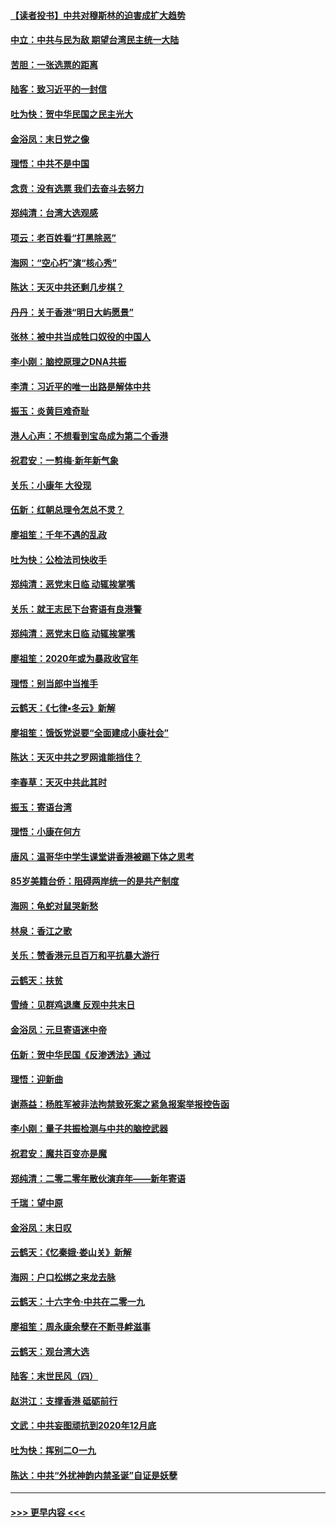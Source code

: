 #### [【读者投书】中共对穆斯林的迫害成扩大趋势](../pages/nsc993/n11791371.md?t=01141033) 
#### [中立：中共与民为敌 期望台湾民主统一大陆](../pages/nsc993/n11790392.md?t=01141033) 
#### [苦胆：一张选票的距离](../pages/nsc993/n11788914.md?t=01141033) 
#### [陆客：致习近平的一封信](../pages/nsc993/n11788867.md?t=01141033) 
#### [吐为快：贺中华民国之民主光大](../pages/nsc993/n11788618.md?t=01141033) 
#### [金浴凤：末日党之像](../pages/nsc993/n11787475.md?t=01141033) 
#### [理悟：中共不是中国](../pages/nsc993/n11787463.md?t=01141033) 
#### [念贲：没有选票  我们去奋斗去努力](../pages/nsc993/n11787398.md?t=01141033) 
#### [郑纯清：台湾大选观感](../pages/nsc993/n11786210.md?t=01141033) 
#### [项云：老百姓看“打黑除恶”](../pages/nsc993/n11785398.md?t=01141033) 
#### [海网：“空心朽”演“核心秀”](../pages/nsc993/n11783874.md?t=01141033) 
#### [陈达：天灭中共还剩几步棋？](../pages/nsc993/n11783719.md?t=01141033) 
#### [丹丹：关于香港“明日大屿愿景”](../pages/nsc993/n11783273.md?t=01141033) 
#### [张林：被中共当成牲口奴役的中国人](../pages/nsc993/n11782397.md?t=01141033) 
#### [李小刚：脑控原理之DNA共振](../pages/nsc993/n11780962.md?t=01141033) 
#### [李清：习近平的唯一出路是解体中共](../pages/nsc993/n11780866.md?t=01141033) 
#### [振玉：炎黄巨难奇耻](../pages/nsc993/n11779632.md?t=01141033) 
#### [港人心声：不想看到宝岛成为第二个香港](../pages/nsc993/n11778817.md?t=01141033) 
#### [祝君安：一剪梅‧新年新气象](../pages/nsc993/n11776340.md?t=01141033) 
#### [关乐：小康年 大役现](../pages/nsc993/n11774213.md?t=01141033) 
#### [伍新：红朝总理令怎总不灵？](../pages/nsc993/n11770813.md?t=01141033) 
#### [廖祖笙：千年不遇的乱政](../pages/nsc993/n11770373.md?t=01141033) 
#### [吐为快：公检法司快收手](../pages/nsc993/n11770359.md?t=01141033) 
#### [郑纯清：恶党末日临 动辄挨掌嘴](../pages/nsc993/n11769912.md?t=01141033) 
#### [关乐：就王志民下台寄语有良港警](../pages/nsc993/n11769903.md?t=01141033) 
#### [郑纯清：恶党末日临 动辄挨掌嘴](../pages/nsc993/n11769356.md?t=01141033) 
#### [廖祖笙：2020年或为暴政收官年](../pages/nsc993/n11768216.md?t=01141033) 
#### [理悟：别当郎中当推手](../pages/nsc993/n11768243.md?t=01141033) 
#### [云鹤天：《七律▪冬云》新解](../pages/nsc993/n11768204.md?t=01141033) 
#### [廖祖笙：饿饭党说要“全面建成小康社会”](../pages/nsc993/n11767482.md?t=01141033) 
#### [陈达：天灭中共之罗网谁能挡住？](../pages/nsc993/n11767465.md?t=01141033) 
#### [李春草：天灭中共此其时](../pages/nsc993/n11767452.md?t=01141033) 
#### [振玉：寄语台湾](../pages/nsc993/n11767432.md?t=01141033) 
#### [理悟：小康在何方](../pages/nsc993/n11767394.md?t=01141033) 
#### [唐风：温哥华中学生课堂讲香港被踢下体之思考](../pages/nsc993/n11766848.md?t=01141033) 
#### [85岁美籍台侨：阻碍两岸统一的是共产制度](../pages/nsc993/n11765043.md?t=01141033) 
#### [海网：龟蛇对鼠哭新愁](../pages/nsc993/n11764895.md?t=01141033) 
#### [林泉：香江之歌](../pages/nsc993/n11764415.md?t=01141033) 
#### [关乐：赞香港元旦百万和平抗暴大游行](../pages/nsc993/n11764382.md?t=01141033) 
#### [云鹤天：扶贫](../pages/nsc993/n11764245.md?t=01141033) 
#### [雪绮：见群鸡退鹰  反观中共末日](../pages/nsc993/n11762112.md?t=01141033) 
#### [金浴凤：元旦寄语迷中帝](../pages/nsc993/n11761788.md?t=01141033) 
#### [伍新：贺中华民国《反渗透法》通过](../pages/nsc993/n11761994.md?t=01141033) 
#### [理悟：迎新曲](../pages/nsc993/n11761152.md?t=01141033) 
#### [谢燕益：杨胜军被非法拘禁致死案之紧急报案举报控告函](../pages/nsc993/n11756134.md?t=01141033) 
#### [李小刚：量子共振检测与中共的脑控武器](../pages/nsc993/n11754518.md?t=01141033) 
#### [祝君安：魔共百变亦是魔](../pages/nsc993/n11754469.md?t=01141033) 
#### [郑纯清：二零二零年散伙演弃年——新年寄语](../pages/nsc993/n11754195.md?t=01141033) 
#### [千瑞：望中原](../pages/nsc993/n11754159.md?t=01141033) 
#### [金浴凤：末日叹](../pages/nsc993/n11752359.md?t=01141033) 
#### [云鹤天：《忆秦娥‧娄山关》新解](../pages/nsc993/n11752348.md?t=01141033) 
#### [海网：户口松绑之来龙去脉](../pages/nsc993/n11752328.md?t=01141033) 
#### [云鹤天：十六字令‧中共在二零一九](../pages/nsc993/n11752305.md?t=01141033) 
#### [廖祖笙：周永康余孽在不断寻衅滋事](../pages/nsc993/n11751013.md?t=01141033) 
#### [云鹤天：观台湾大选](../pages/nsc993/n11751007.md?t=01141033) 
#### [陆客：末世民风（四）](../pages/nsc993/n11749203.md?t=01141033) 
#### [赵洪江：支撑香港 砥砺前行](../pages/nsc993/n11748482.md?t=01141033) 
#### [文武：中共妄图顽抗到2020年12月底](../pages/nsc993/n11748446.md?t=01141033) 
#### [吐为快：挥别二O一九](../pages/nsc993/n11748411.md?t=01141033) 
#### [陈达：中共“外扰神韵内禁圣诞”自证是妖孽](../pages/nsc993/n11748226.md?t=01141033) 

----
#### [ >>> 更早内容 <<< ](../indexes/nsc993-earlier.md)
